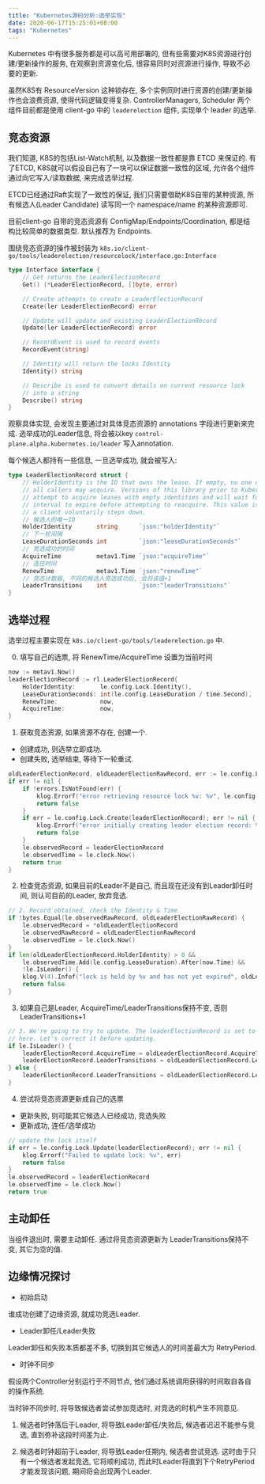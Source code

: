 ```yaml
---
title: "Kubernetes源码分析:选举实现"
date: 2020-06-17T15:25:01+08:00
tags: "Kubernetes"
---
```


Kubernetes 中有很多服务都是可以高可用部署的, 但有些需要对K8S资源进行创建/更新操作的服务, 在观察到资源变化后, 很容易同时对资源进行操作, 导致不必要的更新.

虽然K8S有 ResourceVersion 这种锁存在, 多个实例同时进行资源的创建/更新操作也会浪费资源, 使得代码逻辑变得复杂. ControllerManagers, Scheduler 两个组件目前都是使用 client-go 中的 ```leaderelection``` 组件, 实现单个 leader 的选举.

## 竞态资源

我们知道, K8S的包括List-Watch机制, 以及数据一致性都是靠 ETCD 来保证的. 有了ETCD, K8S就可以假设自己有了一块可以保证数据一致性的区域, 允许各个组件通过向它写入/读取数据, 来完成选举过程.

ETCD已经通过Raft实现了一致性的保证, 我们只需要借助K8S自带的某种资源, 所有候选人(Leader Candidate) 读写同一个 namespace/name 的某种资源即可.

目前client-go 自带的竞态资源有 ConfigMap/Endpoints/Coordination, 都是结构比较简单的数据类型. 默认推荐为 Endpoints.

围绕竞态资源的操作被封装为 ```k8s.io/client-go/tools/leaderelection/resourcelock/interface.go:Interface```

```go
type Interface interface {
	// Get returns the LeaderElectionRecord
	Get() (*LeaderElectionRecord, []byte, error)

	// Create attempts to create a LeaderElectionRecord
	Create(ler LeaderElectionRecord) error

	// Update will update and existing LeaderElectionRecord
	Update(ler LeaderElectionRecord) error

	// RecordEvent is used to record events
	RecordEvent(string)

	// Identity will return the locks Identity
	Identity() string

	// Describe is used to convert details on current resource lock
	// into a string
	Describe() string
}
```

观察具体实现, 会发现主要通过对具体竞态资源的 annotations 字段进行更新来完成. 选举成功的Leader信息, 将会被以key ```control-plane.alpha.kubernetes.io/leader``` 写入annotation.

每个候选人都持有一些信息, 一旦选举成功, 就会被写入:
```go
type LeaderElectionRecord struct {
	// HolderIdentity is the ID that owns the lease. If empty, no one owns this lease and
	// all callers may acquire. Versions of this library prior to Kubernetes 1.14 will not
	// attempt to acquire leases with empty identities and will wait for the full lease
	// interval to expire before attempting to reacquire. This value is set to empty when
    // a client voluntarily steps down.
    // 候选人的唯一ID
    HolderIdentity       string      `json:"holderIdentity"`
    // 下一轮间隔
    LeaseDurationSeconds int         `json:"leaseDurationSeconds"`
    // 竞选成功的时间
    AcquireTime          metav1.Time `json:"acquireTime"`
    // 连任时间
    RenewTime            metav1.Time `json:"renewTime"`
    // 竞态计数器, 不同的候选人竞选成功后, 会将该值+1
	LeaderTransitions    int         `json:"leaderTransitions"`
}
```

## 选举过程

选举过程主要实现在 ```k8s.io/client-go/tools/leaderelection.go``` 中.

0. 填写自己的选票, 将 RenewTime/AcquireTime 设置为当前时间

```go
now := metav1.Now()
leaderElectionRecord := rl.LeaderElectionRecord{
    HolderIdentity:       le.config.Lock.Identity(),
    LeaseDurationSeconds: int(le.config.LeaseDuration / time.Second),
    RenewTime:            now,
    AcquireTime:          now,
}
```

1. 获取竞态资源, 如果资源不存在, 创建一个.

* 创建成功, 则选举立即成功. 
* 创建失败, 选举结束, 等待下一轮重试.

```go
oldLeaderElectionRecord, oldLeaderElectionRawRecord, err := le.config.Lock.Get()
if err != nil {
    if !errors.IsNotFound(err) {
        klog.Errorf("error retrieving resource lock %v: %v", le.config.Lock.Describe(), err)
        return false
    }
    if err = le.config.Lock.Create(leaderElectionRecord); err != nil {
        klog.Errorf("error initially creating leader election record: %v", err)
        return false
    }
    le.observedRecord = leaderElectionRecord
    le.observedTime = le.clock.Now()
    return true
}
```

2. 检查竞态资源, 如果目前的Leader不是自己, 而且现在还没有到Leader卸任时间, 则认可目前的Leader, 放弃竞选.

```go
// 2. Record obtained, check the Identity & Time
if !bytes.Equal(le.observedRawRecord, oldLeaderElectionRawRecord) {
    le.observedRecord = *oldLeaderElectionRecord
    le.observedRawRecord = oldLeaderElectionRawRecord
    le.observedTime = le.clock.Now()
}
if len(oldLeaderElectionRecord.HolderIdentity) > 0 &&
    le.observedTime.Add(le.config.LeaseDuration).After(now.Time) &&
    !le.IsLeader() {
    klog.V(4).Infof("lock is held by %v and has not yet expired", oldLeaderElectionRecord.HolderIdentity)
    return false
}
```

3. 如果自己是Leader, AcquireTime/LeaderTransitions保持不变, 否则 LeaderTransitions+1

```go
// 3. We're going to try to update. The leaderElectionRecord is set to it's default
// here. Let's correct it before updating.
if le.IsLeader() {
    leaderElectionRecord.AcquireTime = oldLeaderElectionRecord.AcquireTime
    leaderElectionRecord.LeaderTransitions = oldLeaderElectionRecord.LeaderTransitions
} else {
    leaderElectionRecord.LeaderTransitions = oldLeaderElectionRecord.LeaderTransitions + 1
}
```

4. 尝试将竞态资源更新成自己的选票

* 更新失败, 则可能其它候选人已经成功, 竞选失败
* 更新成功, 连任/选举成功

```go
// update the lock itself
if err = le.config.Lock.Update(leaderElectionRecord); err != nil {
    klog.Errorf("Failed to update lock: %v", err)
    return false
}
le.observedRecord = leaderElectionRecord
le.observedTime = le.clock.Now()
return true
```

## 主动卸任

当组件退出时, 需要主动卸任. 通过将竞态资源更新为 LeaderTransitions保持不变, 其它为空的值.

## 边缘情况探讨

* 初始启动

谁成功创建了边缘资源, 就成功竞选Leader.

* Leader卸任/Leader失败

Leader卸任和失败本质都差不多, 切换到其它候选人的时间差最大为 RetryPeriod.

* 时钟不同步

假设两个Controller分别运行于不同节点, 他们通过系统调用获得的时间取自各自的操作系统.

当时钟不同步时, 将导致候选者尝试参加竞选时, 对竞选的时机产生不同意见.

1. 候选者时钟落后于Leader, 将导致Leader卸任/失败后, 候选者迟迟不能参与竞选, 直到弥补这段时间差为止.

2. 候选者时钟超前于Leader, 将导致Leader任期内, 候选者尝试竞选. 这时由于只有一个候选者发起竞选, 它将顺利成功, 而此时Leader将直到下个RetryPeriod才能发现该问题, 期间将会出现两个Leader.

